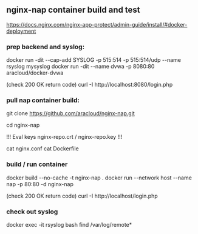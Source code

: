## nginx-nap container build and test

https://docs.nginx.com/nginx-app-protect/admin-guide/install/#docker-deployment

### prep backend and syslog:

docker run  -dit --cap-add SYSLOG -p 515:514 -p 515:514/udp --name rsyslog mysyslog
docker run -dit --name dvwa -p 8080:80 aracloud/docker-dvwa

(check 200 OK return code)
curl -I http://localhost:8080/login.php


### pull nap container build:

git clone https://github.com/aracloud/nginx-nap.git

cd nginx-nap

!!! Eval keys nginx-repo.crt / nginx-repo.key !!!

cat nginx.conf
cat Dockerfile


### build / run container

docker build --no-cache -t nginx-nap .
docker run --network host --name nap -p 80:80 -d nginx-nap


(check 200 OK return code)
curl -I http://localhost/login.php



### check out syslog

docker exec -it rsyslog bash
find /var/log/remote*